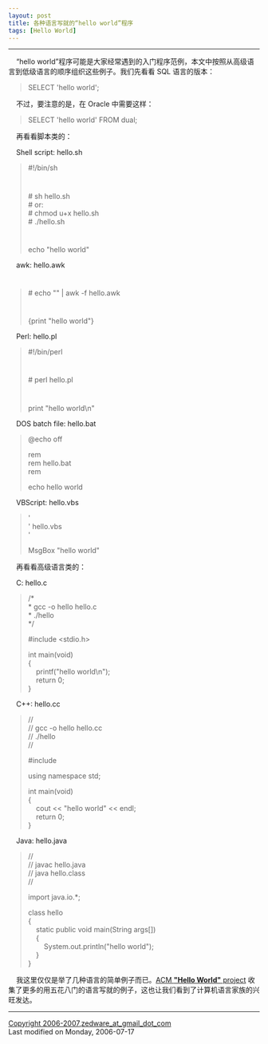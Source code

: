 ```yaml
---
layout: post
title: 各种语言写就的“hello world”程序
tags: [Hello World]
---
```


* * *

    “hello world”程序可能是大家经常遇到的入门程序范例，本文中按照从高级语言到低级语言的顺序组织这些例子。我们先看看 SQL 语言的版本：

> SELECT 'hello world';

    不过，要注意的是，在 Oracle 中需要这样：

> SELECT 'hello world' FROM dual;

    再看看脚本类的：

    Shell script: hello.sh

> #!/bin/sh
> 
> #  
> \# sh hello.sh  
> \# or:  
> \# chmod u+x hello.sh  
> \# ./hello.sh  
> #
> 
> echo "hello world"

    awk: hello.awk

> #  
> \# echo "" | awk -f hello.awk  
> #
> 
> {print "hello world"}

    Perl: hello.pl

> #!/bin/perl
> 
> #  
> \# perl hello.pl  
> #
> 
> print "hello world\\n"

    DOS batch file: hello.bat

> @echo off
> 
> rem  
> rem hello.bat  
> rem
> 
> echo hello world

    VBScript: hello.vbs

> '  
> ' hello.vbs  
> '
> 
> MsgBox "hello world"

    再看看高级语言类的：

    C: hello.c

> /*  
> \* gcc -o hello hello.c  
> \* ./hello  
> */
> 
> #include <stdio.h>
> 
> int main(void)  
> {  
>     printf("hello world\\n");  
>     return 0;  
> }

    C++: hello.cc

> //  
> // gcc -o hello hello.cc  
> // ./hello  
> //
> 
> #include <iostream>
> 
> using namespace std;
> 
> int main(void)  
> {  
>     cout << "hello world" << endl;  
>     return 0;  
> }

    Java: hello.java

> //  
> // javac hello.java  
> // java hello.class  
> //
> 
> import java.io.*;
> 
> class hello  
> {  
>     static public void main(String args\[\])  
>     {  
>         System.out.println("hello world");  
>     }  
> }

    我这里仅仅是举了几种语言的简单例子而已。[ACM **"Hello World"** project](http://www2.latech.edu/%7Eacm/HelloWorld.shtml) 收集了更多的用五花八门的语言写就的例子，这也让我们看到了计算机语言家族的兴旺发达。  

* * *

[Copyright 2006-2007,zedware\_at\_gmail\_dot\_com](mailto:zedware_at_gmail_dot_com)  
Last modified on Monday, 2006-07-17
